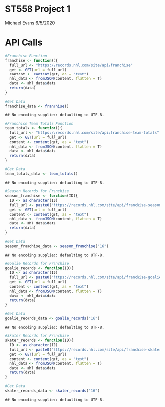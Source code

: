 ST558 Project 1
================
Michael Evans
6/5/2020

# API Calls

``` r
#Franchise Function
franchise <- function(){
  full_url <- "https://records.nhl.com/site/api/franchise"
  get <- GET(url = full_url)
  content <- content(get, as = "text")
  nhl_data <- fromJSON(content, flatten = T)
  data <- nhl_data$data
  return(data)
}

#Get Data
franchise_data <- franchise()
```

    ## No encoding supplied: defaulting to UTF-8.

``` r
#Franchise Team Totals Function
team_totals <- function(){
  full_url <- "https://records.nhl.com/site/api/franchise-team-totals"
  get <- GET(url = full_url)
  content <- content(get, as = "text")
  nhl_data <- fromJSON(content, flatten = T)
  data <- nhl_data$data
  return(data)
}

#Get Data
team_totals_data <- team_totals()
```

    ## No encoding supplied: defaulting to UTF-8.

``` r
#Season Records for Franchise
season_franchise <- function(ID){
  ID <- as.character(ID)
  full_url <- paste0("https://records.nhl.com/site/api/franchise-season-records?cayenneExp=franchiseId=", ID) 
  get <- GET(url = full_url)
  content <- content(get, as = "text")
  nhl_data <- fromJSON(content, flatten = T)
  data <- nhl_data$data
  return(data)
}

#Get Data
season_franchise_data <- season_franchise("16")
```

    ## No encoding supplied: defaulting to UTF-8.

``` r
#Goalie Records for Franchise
goalie_records <- function(ID){
  ID <- as.character(ID)
  full_url <- paste0("https://records.nhl.com/site/api/franchise-goalie-records?cayenneExp=franchiseId=", ID) 
  get <- GET(url = full_url)
  content <- content(get, as = "text")
  nhl_data <- fromJSON(content, flatten = T)
  data <- nhl_data$data
  return(data)
}

#Get Data
goalie_records_data <- goalie_records("16")
```

    ## No encoding supplied: defaulting to UTF-8.

``` r
#Skater Records for Franchise
skater_records <- function(ID){
  ID <- as.character(ID)
  full_url <- paste0("https://records.nhl.com/site/api/franchise-skater-records?cayenneExp=franchiseId=", ID) 
  get <- GET(url = full_url)
  content <- content(get, as = "text")
  nhl_data <- fromJSON(content, flatten = T)
  data <- nhl_data$data
  return(data)
}

#Get Data
skater_records_data <- skater_records("16")
```

    ## No encoding supplied: defaulting to UTF-8.
